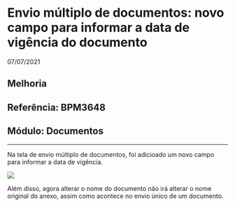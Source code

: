 # Envio múltiplo de documentos: novo campo para informar a data de vigência do documento
07/07/2021
## Melhoria
## Referência: BPM3648
## Módulo: Documentos
***

Na tela de envio múltiplo de documentos, foi adicioado um novo campo para informar a data de vigência.

![]([PATH_IMG]/BPM3648_data_vigencia.png)

Além disso, agora alterar o nome do documento não irá alterar o nome original do anexo, assim como acontece no envio único de um documento.
